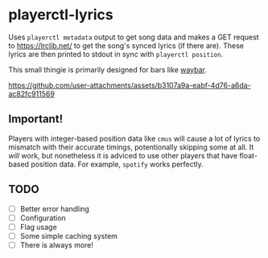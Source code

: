 # playerctl-lyrics
Uses `playerctl metadata` output to get song data and makes a GET request to https://lrclib.net/ to get the song's synced lyrics (if there are). These lyrics are then printed to stdout in sync with `playerctl position`.

This small thingie is primarily designed for bars like [waybar](https://github.com/Alexays/Waybar).

https://github.com/user-attachments/assets/b3107a9a-eabf-4d76-a6da-ac82fc911569

## Important!
Players with integer-based position data like `cmus` will cause a lot of lyrics to mismatch with their accurate timings, potentionally skipping some at all. It *will* work, but nonetheless it is adviced to use other players that have float-based position data. For example, `spotify` works perfectly.

## TODO
- [ ] Better error handling
- [ ] Configuration
- [ ] Flag usage
- [ ] Some simple caching system
- [ ] There is always more!
